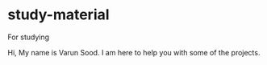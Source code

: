 # study-material
For studying 

Hi,
My name is Varun Sood. I am here to help you with some of the projects.
